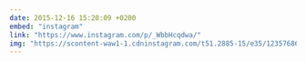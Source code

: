 ```yaml
---
date: 2015-12-16 15:20:09 +0200
embed: "instagram"
link: "https://www.instagram.com/p/_WbbHcqdwa/"
img: "https://scontent-waw1-1.cdninstagram.com/t51.2885-15/e35/12357686_214633788869016_1750851692_n.jpg"
---
```

